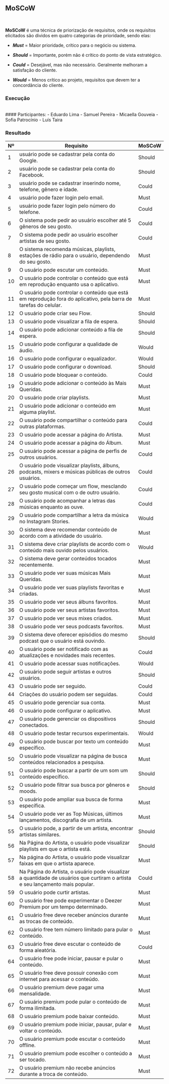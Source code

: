 ## **MoSCoW** 
<br>

**MoSCoW** é uma técnica de priorização de requisitos, onde os requisitos elicitados são dividos em quatro categorias
de prioridade, sendo elas:

- **_Must_** = Maior prioridade, crítico para o negócio ou sistema.

- **_Should_** = Importante, porém não é crítico do ponto de vista estratégico.
  
- **_Could_** = Desejável, mas não necessário. Geralmente melhoram a satisfação do cliente.

- **_Would_** = Menos crítico ao projeto, requisitos que devem ter a concordância do cliente.

### Execução

<br>
#### Participantes:
- Eduardo Lima
- Samuel Pereira
- Micaella Gouveia
- Sofia Patrocínio
- Luís Taira

### **Resultado**

|Nº|Requisito|MoSCoW|
|--|---------|------|
|1|usuário pode se cadastrar pela conta do Google.|Should|
|2|usuário pode se cadastrar pela conta do Facebook.|Should|
|3|usuário pode se cadastrar inserindo nome, telefone, gênero e idade.|Could|
|4|usuário pode fazer login pelo email.|Must|
|5|usuário pode fazer login pelo número do telefone.|Could|
|6|O sistema pode pedir ao usuário escolher até 5 gêneros de seu gosto.|Could|
|7|O sistema pode pedir ao usuário escolher artistas de seu gosto.|Could|
|8|O sistema recomenda músicas, playlists, estações de rádio para o usuário, dependendo do seu gosto.|Must|
|9|O usuário pode escutar um conteúdo.|Must|
|10|O usuário pode controlar o conteúdo que está em reprodução enquanto usa o aplicativo.|Must|
|11|O usuário pode controlar o conteúdo que está em reprodução fora do aplicativo, pela barra de tarefas do celular.|Must|
|12|O usuário pode criar seu Flow.|Should|
|13|O usuário pode visualizar a fila de espera.|Should|
|14|O usuário pode adicionar conteúdo a fila de espera.|Should|
|15|O usuário pode configurar a qualidade de áudio.|Would|
|16|O usuário pode configurar o equalizador.|Would|
|17|O usuário pode configurar o download.|Should|
|18|O usuário pode bloquear o conteúdo.|Could|
|19|O usuário pode adicionar o conteúdo às Mais Queridas.|Must|
|20|O usuário pode criar playlists.|Must|
|21|O usuário pode adicionar o conteúdo em alguma playlist.|Must|
|22|O usuário pode compartilhar o conteúdo para outras plataformas.|Could|
|23|O usuário pode acessar a página do Artista.|Must|
|24|O usuário pode acessar a página do Álbum.|Must|
|25|O usuário pode acessar a página de perfis de outros usuários.|Could|
|26|O usuário pode visualizar playlists, álbuns, podcasts, mixers e músicas públicas de outros usuários.|Could|
|27|O usuário pode começar um flow, mesclando seu gosto musical com o de outro usuário.|Could|
|28|O usuário pode acompanhar a letras das músicas enquanto as ouve.|Could|
|29|O usuário pode compartilhar a letra da música no Instagram Stories.|Would|
|30|O sistema deve recomendar conteúdo de acordo com a atividade do usuário.|Must|
|31|O sistema deve criar playlists de acordo com o conteúdo mais ouvido pelos usuários.|Would|
|32|O sistema deve gerar conteúdos tocados recentemente.|Must|
|33|O usuário pode ver suas músicas Mais Queridas.|Must|
|34|O usuário pode ver suas playlists favoritas e criadas.|Must|
|35|O usuário pode ver seus álbuns favoritos.|Must|
|36|O usuário pode ver seus artistas favoritos.|Must|
|37|O usuário pode ver seus mixes criados.|Must|
|38|O usuário pode ver seus podcasts favoritos.|Must|
|39|O sistema deve oferecer episódios do mesmo podcast que o usuário está ouvindo.|Should|
|40|O usuário pode ser notificado com as atualizações e novidades mais recentes.|Could|
|41|O usuário pode acessar suas notificações.|Would|
|42|O usuário pode seguir artistas e outros usuários.|Should|
|43|O usuário pode ser seguido.|Could|
|44|Criações do usuário podem ser seguidas.|Could|
|45|O usuário pode gerenciar sua conta.|Must|
|46|O usuário pode configurar o aplicativo.|Must|
|47|O usuário pode gerenciar os dispositivos conectados.|Should|
|48|O usuário pode testar recursos experimentais.|Would|
|49|O usuário pode buscar por texto um conteúdo específico.|Must|
|50|O usuário pode visualizar na página de busca conteúdos relacionados a pesquisa.|Must|
|51|O usuário pode buscar a partir de um som um conteúdo específico.|Should|
|52|O usuário pode filtrar sua busca por gêneros e moods.|Should|
|53|O usuário pode ampliar sua busca de forma específica.|Must|
|54|O usuário pode ver as Top Músicas, últimos lançamentos, discografia de um artista.|Must|
|55|O usuário pode, a partir de um artista, encontrar artistas similares.|Should|
|56|Na Página do Artista, o usuário pode visualizar playlists em que o artista está.|Should|
|57|Na página do Artista, o usuário pode visualizar faixas em que o artista aparece.|Must|
|58|Na Página do Artista, o usuário pode visualizar a quantidade de usuários que curtiram o artista e seu lançamento mais popular.|Could|
|59|O usuário pode curtir artistas.|Must|
|60|O usuário free pode experimentar o Deezer Premium por um tempo determinado.|Must|
|61|O usuário free deve receber anúncios durante as trocas de conteúdo.|Must|
|62|O usuário free tem número limitado para pular o conteúdo.|Must|
|63|O usuário free deve escutar o conteúdo de forma aleatória.|Could|
|64|O usuário free pode iniciar, pausar e pular o conteúdo.|Must|
|65|O usuário free deve possuir conexão com internet para acessar o conteúdo.|Must|
|66|O usuário premium deve pagar uma mensalidade.|Must|
|67|O usuário premium pode pular o conteúdo de forma ilimitada.|Must|
|68|O usuário premium pode baixar conteúdo.|Must|
|69|O usuário premium pode iniciar, pausar, pular e voltar o conteúdo.|Must|
|70|O usuário premium pode escutar o conteúdo offline.|Must|
|71|O usuário premium pode escolher o conteúdo a ser tocado.|Must|
|72|O usuário premium não recebe anúncios durante a troca de conteúdo.|Must|
